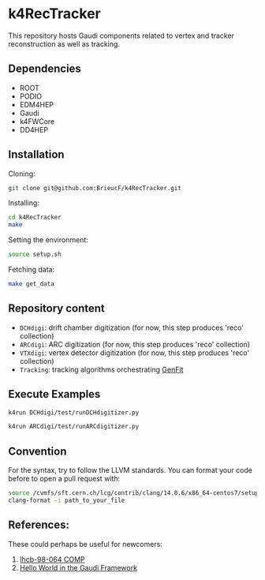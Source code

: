 # k4RecTracker

This repository hosts Gaudi components related to vertex and tracker reconstruction as well as tracking.

## Dependencies

* ROOT
* PODIO
* EDM4HEP
* Gaudi
* k4FWCore
* DD4HEP

## Installation

Cloning:

```bash
git clone git@github.com:BrieucF/k4RecTracker.git
```

Installing:

```bash
cd k4RecTracker
make
```

Setting the environment:

```bash
source setup.sh
```

Fetching data:

```bash
make get_data
```

## Repository content

* `DCHdigi`: drift chamber digitization (for now, this step produces 'reco' collection)
* `ARCdigi`: ARC digitization (for now, this step produces 'reco' collection)
* `VTXdigi`: vertex detector digitization (for now, this step produces 'reco' collection)
* `Tracking`: tracking algorithms orchestrating [GenFit](https://github.com/GenFit/GenFit)

## Execute Examples 

```bash
k4run DCHdigi/test/runDCHdigitizer.py
```

```bash
k4run ARCdigi/test/runARCdigitizer.py
```

## Convention

For the syntax, try to follow the LLVM standards. You can format your code before to open a pull request with:

```bash
source /cvmfs/sft.cern.ch/lcg/contrib/clang/14.0.6/x86_64-centos7/setup.sh
clang-format -i path_to_your_file
```

## References:

These could perhaps be useful for newcomers:
1. [lhcb-98-064 COMP](https://cds.cern.ch/record/691746/files/lhcb-98-064.pdf)
2. [Hello World in the Gaudi Framework](https://lhcb.github.io/DevelopKit/02a-gaudi-helloworld)
